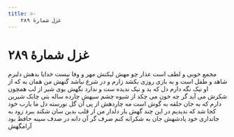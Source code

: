 ```yaml
---
title: >-
    غزل شمارهٔ ۲۸۹
---
```

# غزل شمارهٔ ۲۸۹

مجمع خوبی و لطف است عذار چو مهش
لیکنش مهر و وفا نیست خدایا بدهش
دلبرم شاهد و طفل است و به بازی روزی
بکشد زارم و در شرع نباشد گنهش
من همان به که از او نیک نگه دارم دل
که بد و نیک ندیده ست و ندارد نگهش
بوی شیر از لب همچون شکرش می آید
گر چه خون می چکد از شیوه چشم سیهش
چارده ساله بتی چابک شیرین دارم
که به جان حلقه به گوش است مه چاردهش
از پی آن گل نورسته دل ما یارب
خود کجا شد که ندیدیم در این چند گهش
یار دلدار من ار قلب بدین سان شکند
ببرد زود به جانداری خود پادشهش
جان به شکرانه کنم صرف گر آن دانه در
صدف سینه حافظ بود آرامگهش
